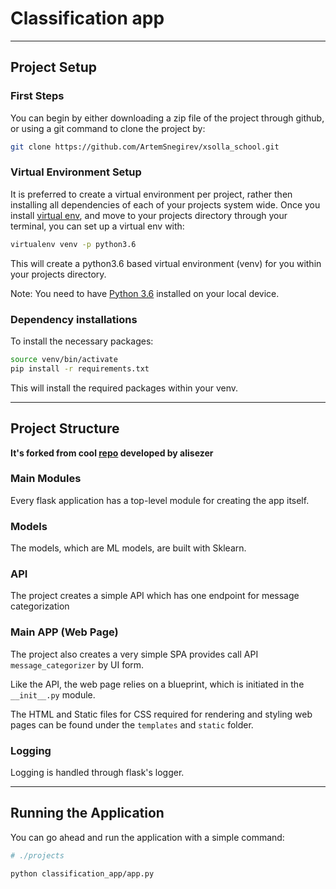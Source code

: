 # Classification app

___

## Project Setup

### First Steps

You can begin by either downloading a zip file of the project through github, or using a git command to clone the project by:

```bash
git clone https://github.com/ArtemSnegirev/xsolla_school.git
```

### Virtual Environment Setup

It is preferred to create a virtual environment per project, rather then installing all dependencies of each of your projects system wide. Once you install [virtual env](https://virtualenv.pypa.io/en/stable/installation/), and move to your projects directory through your terminal, you can set up a virtual env with:

```bash
virtualenv venv -p python3.6
```

This will create a python3.6 based virtual environment (venv) for you within your projects directory.

Note: You need to have [Python 3.6](https://www.python.org/downloads/release/python-360/) installed on your local device.

### Dependency installations

To install the necessary packages:

```bash
source venv/bin/activate
pip install -r requirements.txt
```

This will install the required packages within your venv.


---

## Project Structure

**It's forked from cool [repo](https://github.com/alisezer/flask-template/blob/master/stories.py) developed by alisezer**

### Main Modules

Every flask application has a top-level module for creating the app itself.

### Models

The models, which are ML models, are built with Sklearn. 


### API

The project creates a simple API which has one endpoint for message categorization


### Main APP (Web Page)

The project also creates a very simple SPA provides call API `message_categorizer` by UI form.

Like the API, the web page relies on a blueprint, which is initiated in the `__init__.py` module.

The HTML and Static files for CSS required for rendering and styling web pages can be found under the `templates` and `static` folder.

### Logging

Logging is handled through flask's logger.

---

## Running the Application

You can go ahead and run the application with a simple command:

```bash
# ./projects

python classification_app/app.py
```
